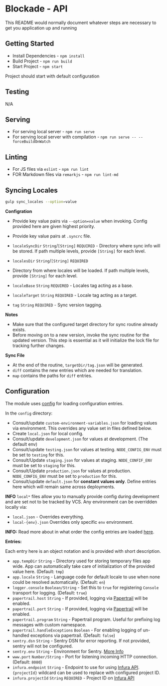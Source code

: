 # Blockade - API

This README would normally document whatever steps are necessary to get you application up and running

## Getting Started

- Install Dependencies - `npm install`
- Build Project - `npm run build`
- Start Project - `npm start`

Project should start with default configuration

## Testing

N/A

## Serving

- For serving local server - `npm run serve`
- For serving local server with compilation - `npm run serve -- --forceBuildOnWatch`

## Linting

- For JS files via `eslint` - `npm run lint`
- FOR Markdown files via `remarkjs` - `npm run lint-md`

## Syncing Locales

```bash
gulp sync_locales --option=value
```

**Configration**

- Provide key value pairs via
`--option=value` when invoking. Config provided here are given highest priority.
- Provide key value pairs at `.syncrc` file.

- `localeSyncDir` `String`/`[String]` `REQUIRED` - Directory where sync info will be stored. If path multiple levels, provide `[String]` for each level.
- `localesDir` `String`/`[String]` `REQUIRED`
- Directory from where locales will be loaded. If path multiple levels, provide `[String]` for each level.
- `localeBase` `String` `REQUIRED` - Locales tag acting as a base.
- `localeTarget` `String` `REQUIRED` - Locale tag acting as a target.
-  `tag` `String` `REQUIRED` - Sync version tagging.

**Notes**

- Make sure that the configured target directory for sync routine already exists.
- Before moving on to a new version, invoke the sync routine for the updated version.
This step is essential as it will initialize the lock file for tracking further changes.

**Sync File**

- At the end of the routine, `targetDir/tag.json` will be generated.
- `diff` contains the new entries which are needed for translation.
- `map` contains the paths for `diff` entries.


## Configuration

The module uses [config](https://www.npmjs.com/package/config) for loading configuration entries.

In the `config` directory:

- Consult/update
`custom-environment-variables.json` for loading values via environment. This overrides any value set in files defined below.
- Create `local.json` for local config.
- Consult/update `development.json` for values at development. (The default env)
- Consult/update `testing.json` for values at testing. `NODE_CONFIG_ENV` must be set to `testing` for this.
- Consult/Update `staging.json` for values at staging. `NODE_CONFIF_ENV` must be set to `staging` for this.
- Consult/Update `production.json` for values at production. `NODE_CONFIG_ENV` must be set to `production` for this.
- Consult/update `default.json` for **constant values only**. Define entries here which will remain same across deployments.

**INFO** `local*` files allow you to manually provide config during development and are set not to be tracked by VCS. Any environment can be overridden locally via:

- `local.json` - Overrides everything.
- `local-{env}.json` Overrides only specific `env` environment.

**INFO:** Read more about in what order the config entries are loaded [here](https://github.com/lorenwest/node-config/wiki/Configuration-Files#file-load-order).

**Entries:**

Each entry here is an object notation and is provided with short description.
- `app.tempDir` `String` - Directory used for storing temporary files app wide. App can automatically take care of initialization of the provided value here. (Default: `tmp`)
- `app.locale` `String` - Language code for default locale to use when none could be resolved automatically. (Default: `en`)
- `logger.console` `Boolean/String` - Set this to `true` for registering `Console` transport for logging. (Default: `true`)
- `papertrail.host` `String` - If provided, logging via [Papertrail](https://papertrail.com) will be enabled.
- `papertrail.port` `String` - If provided, logging via [Papertrail](https://papertrail.com) will be enabled.
- `papertrail.program` `String` - Papertrail program. Useful for prefixing log messages with custom namespace.
- `papertrail.handleExceptions` `Boolean` - For enabling logging of un-handled exceptions via papertrail. (Default: `false`)
- `sentry.dsn` `String` - Sentry DSN for error reporting. If not provided, sentry will not be configured.
- `sentry.env` `String` - Environment for Sentry. [More Info](https://docs.sentry.io/learn/environments/?platform=node)
- `www.port` `Number/String` - Port for listening incoming HTTP connection. (Default: `8080`)
- `infura.endpoint` `String` - Endpoint to use for using [Infura API](https://infura.io). `{projectId}` wildcard can be used to replace with configured project ID.
- `infura.projectId` `String` `REQUIRED` - Project ID on [Infura API](https://infura.io)